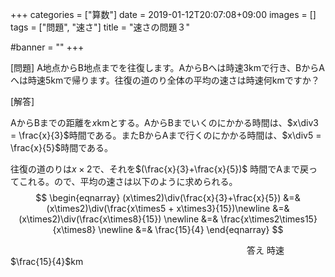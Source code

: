 +++
categories = ["算数"]
date = 2019-01-12T20:07:08+09:00
images = []
tags = ["問題", "速さ"]
title = "速さの問題３"

#banner = ""
+++

[問題] A地点からB地点までを往復します。AからBへは時速3kmで行き、BからAへは時速5kmで帰ります。往復の道のり全体の平均の速さは時速何kmですか？

[解答]

<!--more-->

AからBまでの距離を$x​$ kmとする。AからBまでいくのにかかる時間は、$x\div3 = \frac{x}{3}​$時間である。またBからAまで行くのにかかる時間は、​$x\div5 = \frac{x}{5}​$時間である。

往復の道のりは$x\times2​$で、それを$(\frac{x}{3}+\frac{x}{5})​$ 時間でAまで戻ってこれる。ので、平均の速さは以下のように求められる。
$$
\begin{eqnarray}
(x\times2)\div(\frac{x}{3}+\frac{x}{5}) &=& (x\times2)\div(\frac{x\times5 + x\times3}{15})\newline
&=&(x\times2)\div(\frac{x\times8}{15}) \newline
&=& \frac{x\times2\times15}{x\times8} \newline
&=& \frac{15}{4}
\end{eqnarray}
$$


　　　　　　　　　　　　　　　　　　　　　　　　　　　答え 時速$\frac{15}{4}$km